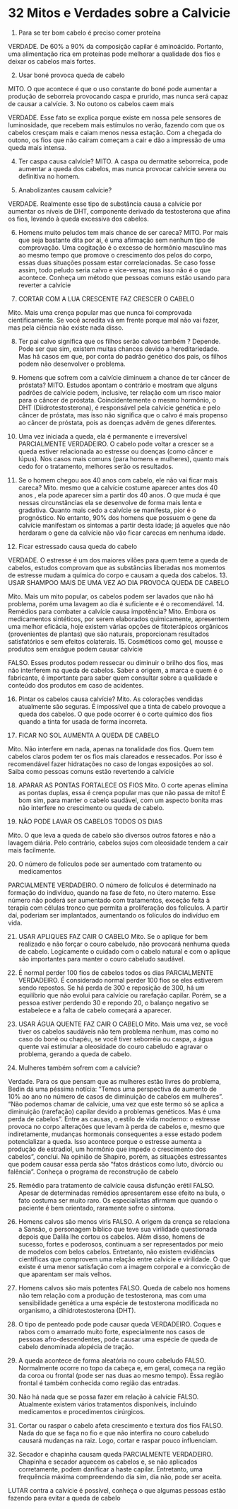 # 32 Mitos e Verdades sobre a Calvicie

1. Para se ter bom cabelo é preciso comer proteína
 
VERDADE. De 60% a 90% da composição capilar é aminoácido. Portanto, uma alimentação rica em proteínas pode melhorar a qualidade dos fios e deixar os cabelos mais fortes.

2. Usar boné provoca queda de cabelo
 
MITO. O que acontece é que o uso constante do boné pode aumentar a produção de seborreia provocando caspa e prurido, mas nunca será capaz de causar a calvície.
3. No outono os cabelos caem mais
 
VERDADE. Esse fato se explica porque existe em nossa pele sensores de luminosidade, que recebem mais estímulos no verão, fazendo com que os cabelos cresçam mais e caiam menos nessa estação. Com a chegada do outono, os fios que não caíram começam a cair e dão a impressão de uma queda mais intensa.

4. Ter caspa causa calvície?
MITO. A caspa ou dermatite seborreica, pode aumentar a queda dos cabelos, mas nunca provocar calvície severa ou definitiva no homem.

5. Anabolizantes causam calvície?
 
VERDADE. Realmente esse tipo de substância causa a calvície por aumentar os níveis de DHT, componente derivado da testosterona que afina os fios, levando à queda excessiva dos cabelos.

6. Homens muito peludos tem mais chance de ser careca?
MITO. Por mais que seja bastante dita por ai, é uma afirmação sem nenhum tipo de comprovação. Uma cogitação é o excesso de hormônio masculino mas ao mesmo tempo que promove o crescimento dos pelos do corpo, essas duas situações possam estar correlacionadas. Se caso fosse assim, todo peludo seria calvo e vice-versa; mas isso não é o que acontece.
Conheça um método que pessoas comuns estão usando para reverter a calvície

7. CORTAR COM A LUA CRESCENTE FAZ CRESCER O CABELO
 
Mito. Mais uma crença popular mas que nunca foi comprovada cientificamente. Se você acredita vá em frente porque mal não vai fazer, mas pela ciência não existe nada disso.

8. Ter pai calvo significa que os filhos serão calvos também ?
Depende. Pode ser que sim, existem muitas chances devido a hereditariedade. Mas há casos em que, por conta do padrão genético dos pais, os filhos podem não desenvolver o problema.

9. Homens que sofrem com a calvície diminuem a chance de ter câncer de próstata?
MITO. Estudos apontam o contrário e mostram que alguns padrões de calvície podem, inclusive, ter relação com um risco maior para o câncer de próstata. Coincidentemente o mesmo hormônio, o DHT (Diidrotestosterona), é responsável pela calvície genética e pelo câncer de próstata, mas isso não significa que o calvo é mais propenso ao câncer de próstata, pois as doenças advêm de genes diferentes.
10. Uma vez iniciada a queda, ela é permanente e irreversível
PARCIALMENTE VERDADEIRO. O cabelo pode voltar a crescer se a queda estiver relacionada ao estresse ou doenças (como câncer e lúpus). Nos casos mais comuns (para homens e mulheres), quanto mais cedo for o tratamento, melhores serão os resultados.

11. Se o homem chegou aos 40 anos com cabelo, ele não vai ficar mais careca?
Mito. mesmo que a calvície costume aparecer antes dos 40 anos , ela pode aparecer sim a partir dos 40 anos. O que muda é que nessas circunstâncias ela se desenvolve de forma mais lenta e gradativa. Quanto mais cedo a calvície se manifesta, pior é o prognóstico. No entanto, 90% dos homens que possuem o gene da calvície manifestam os sintomas a partir desta idade; já aqueles que não herdaram o gene da calvície não vão ficar carecas em nenhuma idade.

12. Ficar estressado causa queda do cabelo
 
VERDADE. O estresse é um dos maiores vilões para quem teme a queda de cabelos, estudos comprovam que as substâncias liberadas nos momentos de estresse mudam a química do corpo e causam a queda dos cabelos.
13. USAR SHAMPOO MAIS DE UMA VEZ AO DIA PROVOCA QUEDA DE CABELO
 
Mito. Mais um mito popular, os cabelos podem ser lavados que não há problema, porém uma lavagem ao dia é suficiente e é o recomendável.
14. Remédios para combater a calvície causa impotência?
Mito. Embora os medicamentos sintéticos, por serem elaborados quimicamente, apresentem uma melhor eficácia, hoje existem várias opções de fitoterápicos orgânicos (provenientes de plantas) que são naturais, proporcionam resultados satisfatórios e sem efeitos colaterais.
15. Cosméticos como gel, mousse e produtos sem enxágue podem causar calvície
 
FALSO. Esses produtos podem ressecar ou diminuir o brilho dos fios, mas não interferem na queda de cabelos. Saber a origem, a marca e quem é o fabricante, é importante para saber quem consultar sobre a qualidade e conteúdo dos produtos em caso de acidentes.

16. Pintar os cabelos causa calvície?
Mito. As colorações vendidas atualmente são seguras. É impossível que a tinta de cabelo provoque a queda dos cabelos. O que pode ocorrer é o corte químico dos fios quando a tinta for usada de forma incorreta.

17. FICAR NO SOL AUMENTA A QUEDA DE CABELO
 
Mito. Não interfere em nada, apenas na tonalidade dos fios. Quem tem cabelos claros podem ter os fios mais clareados e ressecados. Por isso é recomendável fazer hidratações no caso de longas exposições ao sol.
Saiba como pessoas comuns estão revertendo a calvície

18. APARAR AS PONTAS FORTALECE OS FIOS
Mito. O corte apenas elimina as pontas duplas, essa é crença popular mas que não passa de mito! É bom sim, para manter o cabelo saudável, com um aspecto bonita mas não interfere no crescimento ou queda de cabelo.

19. NÃO PODE LAVAR OS CABELOS TODOS OS DIAS
 
Mito. O que leva a queda de cabelo são diversos outros fatores e não a lavagem diária. Pelo contrário, cabelos sujos com oleosidade tendem a cair mais facilmente.

20. O número de folículos pode ser aumentado com tratamento ou medicamentos
 
PARCIALMENTE VERDADEIRO. O número de folículos é determinado na formação do indivíduo, quando na fase de feto, no útero materno. Esse número não poderá ser aumentado com tratamentos, exceção feita à terapia com células tronco que permita a proliferação dos folículos. A partir daí, poderiam ser implantados, aumentando os folículos do indivíduo em vida.

21. USAR APLIQUES FAZ CAIR O CABELO
Mito. Se o aplique for bem realizado e não forçar o couro cabeludo, não provocará nenhuma queda de cabelo. Logicamente o cuidado com o cabelo natural e com o aplique são importantes para manter o couro cabeludo saudável.

22. É normal perder 100 fios de cabelos todos os dias
PARCIALMENTE VERDADEIRO. É considerado normal perder 100 fios se eles estiverem sendo repostos. Se há perda de 300 e reposição de 300, há um equilíbrio que não evolui para calvície ou rarefação capilar. Porém, se a pessoa estiver perdendo 30 e repondo 20, o balanço negativo se estabelece e a falta de cabelo começará a aparecer.

23. USAR ÁGUA QUENTE FAZ CAIR O CABELO
Mito. Mais uma vez, se você tiver os cabelos saudáveis não tem problema nenhum, mas como no caso do boné ou chapéu, se você tiver seborréia ou caspa, a água quente vai estimular a oleosidade do couro cabeludo e agravar o problema, gerando a queda de cabelo.

24. Mulheres também sofrem com a calvície?
 
Verdade. Para os que pensam que as mulheres estão livres do problema, Bedin dá uma péssima notícia: “Temos uma perspectiva de aumento de 10% ao ano no número de casos de diminuição de cabelos em mulheres”. “Não podemos chamar de calvície, uma vez que este termo só se aplica a diminuição (rarefação) capilar devido a problemas genéticos. Mas é uma perda de cabelos”.
Entre as causas, o estilo de vida moderno: o estresse provoca no corpo alterações que levam à perda de cabelos e, mesmo que indiretamente, mudanças hormonais consequentes a esse estado podem potencializar a queda. Isso acontece porque o estresse aumenta a produção de estradiol, um hormônio que impede o crescimento dos cabelos”, conclui.
Na opinião de Shapiro, porém, as situações estressantes que podem causar essa perda são “fatos drásticos como luto, divórcio ou falência”.
Conheça o programa de reconstrução de cabelo

25. Remédio para tratamento de calvície causa disfunção erétil
FALSO. Apesar de determinadas remédios apresentarem esse efeito na bula, o fato costuma ser muito raro. Os especialistas afirmam que quando o paciente é bem orientado, raramente sofre o sintoma.

26. Homens calvos são menos viris
FALSO. A origem da crença se relaciona a Sansão, o personagem bíblico que teve sua virilidade questionada depois que Dalila lhe cortou os cabelos. Além disso, homens de sucesso, fortes e poderosos, continuam a ser representados por meio de modelos com belos cabelos. Entretanto, não existem evidências científicas que comprovem uma relação entre calvície e virilidade. O que existe é uma menor satisfação com a imagem corporal e a convicção de que aparentam ser mais velhos.

27. Homens calvos são mais potentes
FALSO. Queda de cabelo nos homens não tem relação com a produção de testosterona, mas com uma sensibilidade genética a uma espécie de testosterona modificada no organismo, a dihidrotestosterona (DHT).

28. O tipo de penteado pode pode causar queda
VERDADEIRO. Coques e rabos com o amarrado muito forte, especialmente nos casos de pessoas afro-descendentes, pode causar uma espécie de queda de cabelo denominada alopécia de tração.

29. A queda acontece de forma aleatória no couro cabeludo
FALSO. Normalmente ocorre no topo da cabeça e, em geral, começa na região da coroa ou frontal (pode ser nas duas ao mesmo tempo). Essa região frontal é também conhecida como região das entradas.

30. Não há nada que se possa fazer em relação à calvície
FALSO. Atualmente existem vários tratamentos disponíveis, incluindo medicamentos e procedimentos cirúrgicos.

31. Cortar ou raspar o cabelo afeta crescimento e textura dos fios
FALSO. Nada do que se faça no fio e que não interfira no couro cabeludo causará mudanças na raiz. Logo, cortar e raspar pouco influenciam.

32. Secador e chapinha causam queda
PARCIALMENTE VERDADEIRO. Chapinha e secador aquecem os cabelos e, se não aplicados corretamente, podem danificar a haste capilar. Entretanto, uma frequência máxima compreendendo dia sim, dia não, pode ser aceita.

LUTAR contra a calvície é possível, conheça o que algumas pessoas estão fazendo para evitar a queda de cabelo

